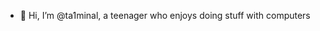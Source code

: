 - 👋 Hi, I’m @ta1minal, a teenager who enjoys doing stuff with computers

<!---
ta1minal/ta1minal is a ✨ special ✨ repository because its `README.md` (this file) appears on your GitHub profile.
You can click the Preview link to take a look at your changes.
--->
